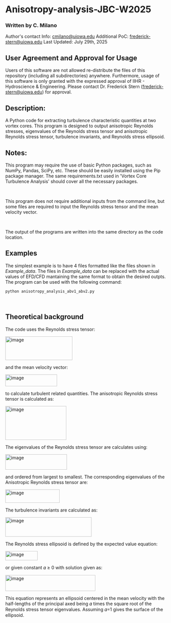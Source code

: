 # Anisotropy-analysis-JBC-W2025

### Written by C. Milano 
Author's contact Info: cmilano@uiowa.edu Additional PoC: frederick-stern@uiowa.edu
Last Updated: July 29th, 2025

## User Agreement and Approval for Usage
Users of this software are not allowed re-distribute the files of this repository (including all subdirectories) anywhere. Furthermore, usage of this software is only granted with the expressed approval of IIHR - Hydroscience & Engineering. Please contact Dr. Frederick Stern (frederick-stern@uiowa.edu) for approval.

## Description:
A Python code for extracting turbulence characteristic quantities at two vortex cores. This program is designed to output anisotropic Reynolds stresses, eigenvalues of the Reynolds stress tensor and anisotropic Reynolds stress tensor, turbulence invariants, and Reynolds stress ellipsoid.

## Notes:
This program may require the use of basic Python packages, such as NumPy, Pandas, SciPy, etc. These should be easily installed using the Pip package manager. The same requirements.txt used in 'Vortex Core Turbulence Analysis' should cover all the necessary packages.

<br>

This program does not require additional inputs from the command line, but some files are required to input the Reynolds stress tensor and the mean velocity vector.

<br>

The output of the programs are written into the same directory as the code location. 


## Examples

The simplest example is to have 4 files formatted like the files shown in *Example_data*. The files in *Example_data* can be replaced with the actual values of EFD/CFD mantaining the same format to obtain the desired outpts. The program can be used with the following command:
```
python anisotropy_analysis_abv1_abv2.py
```
<br>

## Theoretical background
The code uses the Reynolds stress tensor:

<img width="210" height="74" alt="image" src="https://github.com/user-attachments/assets/c61ee411-8cbb-4c4d-bfe5-b6c844e65a59" />

and the mean velocity vector:

<img width="162" height="37" alt="image" src="https://github.com/user-attachments/assets/747f64c9-38de-4b3b-b704-308e857b137b" />

to calculate turbulent related quantities. The anisotropic Reynolds stress tensor is calculated as:

<img width="191" height="106" alt="image" src="https://github.com/user-attachments/assets/be522dfe-90ea-4b19-a32e-3f75884e7b14" />

The eigenvalues of the Reynolds stress tensor are calculates using: 

<img width="193" height="48" alt="image" src="https://github.com/user-attachments/assets/f9139669-81a7-4204-ab94-e170d9adff6b" />

and ordered from largest to smallest. The corresponding eigenvalues of the Anisotropic Reynolds stress tensor are:

<img width="170" height="42" alt="image" src="https://github.com/user-attachments/assets/ad13cefa-533e-4fb8-86db-abcc6dbbee66" />

The turbulence invariants are calculated as:

<img width="270" height="61" alt="image" src="https://github.com/user-attachments/assets/958e9525-6ccc-47c5-a75e-407c16eb16aa" />

The Reynolds stress ellipsoid is defined by the expected value equation:

<img width="101" height="29" alt="image" src="https://github.com/user-attachments/assets/de963d44-f6dc-40cb-af33-ba0a9043ba5b" />

or given constant 𝛼 ≥ 0 with solution given as:

<img width="282" height="50" alt="image" src="https://github.com/user-attachments/assets/e31d334c-e307-4a8e-94f6-1ceb84880951" />

This equation represents an ellipsoid centered in the mean velocity with the half-lengths of the principal axed being 𝛼 times the square root of the Reynolds stress tensor eigenvalues. Assuming 𝛼=1 gives the surface of the ellipsoid. 




